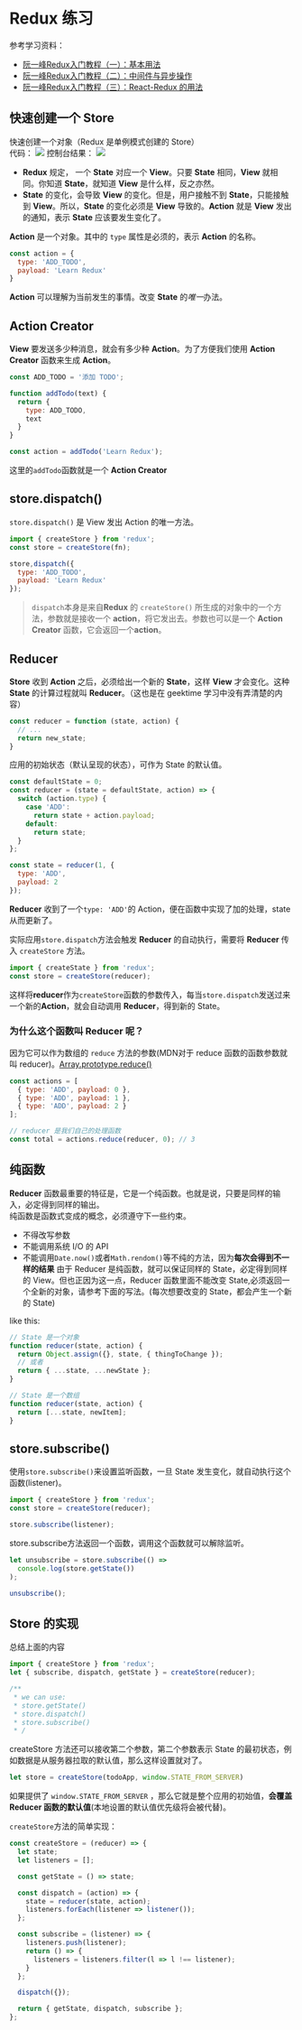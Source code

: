 # Redux 练习
参考学习资料：
- [阮一峰Redux入门教程（一）：基本用法](https://www.ruanyifeng.com/blog/2016/09/redux_tutorial_part_one_basic_usages.html)
- [阮一峰Redux入门教程（二）：中间件与异步操作](https://www.ruanyifeng.com/blog/2016/09/redux_tutorial_part_two_async_operations.html)
- [阮一峰Redux入门教程（三）：React-Redux 的用法](https://www.ruanyifeng.com/blog/2016/09/redux_tutorial_part_three_react-redux.html)

## 快速创建一个 Store
快速创建一个对象（Redux 是单例模式创建的 Store）  
代码：
![](./images/2019-12-11-11-32-13.png)
控制台结果：
![](./images/2019-12-11-11-30-38.png)

- **Redux** 规定， 一个 **State** 对应一个 **View**。只要 **State** 相同，**View** 就相同。你知道 **State**，就知道 **View** 是什么样，反之亦然。
- **State** 的变化，会导致 **View** 的变化。但是，用户接触不到 **State**，只能接触到 **View**。所以，**State** 的变化必须是 **View** 导致的。**Action** 就是 **View** 发出的通知，表示 **State** 应该要发生变化了。

**Action** 是一个对象。其中的 `type` 属性是必须的，表示 **Action** 的名称。
```js
const action = {
  type: 'ADD_TODO',
  payload: 'Learn Redux'
}
```
**Action** 可以理解为当前发生的事情。改变 **State** 的*唯一*办法。

## Action Creator
**View** 要发送多少种消息，就会有多少种 **Action**。为了方便我们使用 **Action Creator** 函数来生成 **Action**。

```js
const ADD_TODO = '添加 TODO';

function addTodo(text) {
  return {
    type: ADD_TODO,
    text
  }
}

const action = addTodo('Learn Redux');
```
这里的`addTodo`函数就是一个 **Action Creator**

## store.dispatch()
`store.dispatch()` 是 View 发出 Action 的唯一方法。
```js
import { createStore } from 'redux';
const store = createStore(fn);

store,dispatch({
  type: 'ADD_TODO',
  payload: 'Learn Redux'
});
```
> `dispatch`本身是来自**Redux** 的 `createStore()` 所生成的对象中的一个方法，参数就是接收一个 **action**，将它发出去。参数也可以是一个 **Action Creator** 函数，它会返回一个**action**。

## Reducer
**Store** 收到 **Action** 之后，必须给出一个新的 **State**，这样 **View** 才会变化。这种 **State** 的计算过程就叫 **Reducer**。（这也是在 geektime 学习中没有弄清楚的内容）

```js
const reducer = function (state, action) {
  // ...
  return new_state;
}
```
应用的初始状态（默认呈现的状态），可作为 State 的默认值。
```js
const defaultState = 0;
const reducer = (state = defaultState, action) => {
  switch (action.type) {
    case 'ADD':
      return state + action.payload;
    default:
      return state;
  }
};

const state = reducer(1, {
  type: 'ADD',
  payload: 2
});
```
**Reducer** 收到了一个`type: 'ADD'`的 Action，便在函数中实现了加的处理，state 从而更新了。  
  
实际应用`store.dispatch`方法会触发 **Reducer** 的自动执行，需要将 **Reducer** 传入 `createStore` 方法。
```js
import { createState } from 'redux';
const store = createStore(reducer);
```
这样将**reducer**作为`createStore`函数的参数传入，每当`store.dispatch`发送过来一个新的**Action**，就会自动调用 **Reducer**，得到新的 State。  
  
### 为什么这个函数叫 Reducer 呢？
因为它可以作为数组的 `reduce` 方法的参数(MDN对于 reduce 函数的函数参数就叫 reducer)。[Array.prototype.reduce()](https://developer.mozilla.org/zh-CN/docs/Web/JavaScript/Reference/Global_Objects/Array/Reduce)
```js
const actions = [
  { type: 'ADD', payload: 0 },
  { type: 'ADD', payload: 1 },
  { type: 'ADD', payload: 2 }
];

// reducer 是我们自己的处理函数
const total = actions.reduce(reducer, 0); // 3
```

## 纯函数
**Reducer** 函数最重要的特征是，它是一个纯函数。也就是说，只要是同样的输入，必定得到同样的输出。  
纯函数是函数式变成的概念，必须遵守下一些约束。
- 不得改写参数
- 不能调用系统 I/O 的 API
- 不能调用`Date.now()`或者`Math.rendom()`等不纯的方法，因为**每次会得到不一样的结果**
由于 Reducer 是纯函数，就可以保证同样的 State，必定得到同样的 View。但也正因为这一点，Reducer 函数里面不能改变 State,必须返回一个全新的对象，请参考下面的写法。(每次想要改变的 State，都会产生一个新的 State)  

like this:
```js
// State 是一个对象
function reducer(state, action) {
  return Object.assign({}, state, { thingToChange });
  // 或者
  return { ...state, ...newState };
}

// State 是一个数组
function reducer(state, action) {
  return [...state, newItem];
}
```

## store.subscribe()
使用`store.subscribe()`来设置监听函数，一旦 State 发生变化，就自动执行这个函数(listener)。
```js
import { createStore } from 'redux';
const store = createStore(reducer);

store.subscribe(listener);
```
store.subscribe方法返回一个函数，调用这个函数就可以解除监听。
```js
let unsubscribe = store.subscribe(() =>
  console.log(store.getState())
);

unsubscribe();
```
## Store 的实现
总结上面的内容
```js
import { createStore } from 'redux';
let { subscribe, dispatch, getState } = createStore(reducer);

/**
 * we can use:
 * store.getState()
 * store.dispatch()
 * store.subscribe()
 * /
```
createStore 方法还可以接收第二个参数，第二个参数表示 State 的最初状态，例如数据是从服务器拉取的默认值，那么这样设置就对了。
```js
let store = createStore(todoApp, window.STATE_FROM_SERVER)
```
如果提供了 `window.STATE_FROM_SERVER` ，那么它就是整个应用的初始值，**会覆盖 Reducer 函数的默认值**(本地设置的默认值优先级将会被代替)。  

`createStore`方法的简单实现：
```js
const createStore = (reducer) => {
  let state;
  let listeners = [];

  const getState = () => state;

  const dispatch = (action) => {
    state = reducer(state, action);
    listeners.forEach(listener => listener());
  };

  const subscribe = (listener) => {
    listeners.push(listener);
    return () => {
      listeners = listeners.filter(l => l !== listener);
    }
  };

  dispatch({});

  return { getState, dispatch, subscribe };
};
```

